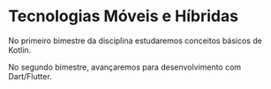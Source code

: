 # Tecnologias Móveis e Híbridas

No primeiro bimestre da disciplina estudaremos conceitos básicos de Kotlin. 

No segundo bimestre, avançaremos para desenvolvimento com Dart/Flutter.





